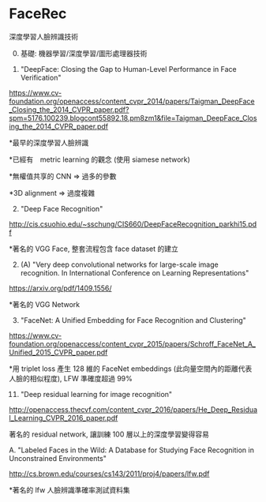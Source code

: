 # FaceRec

深度學習人臉辨識技術

0. 基礎: 機器學習/深度學習/圖形處理器技術

1. "DeepFace: Closing the Gap to Human-Level Performance in Face Verification"

https://www.cv-foundation.org/openaccess/content_cvpr_2014/papers/Taigman_DeepFace_Closing_the_2014_CVPR_paper.pdf?spm=5176.100239.blogcont55892.18.pm8zm1&file=Taigman_DeepFace_Closing_the_2014_CVPR_paper.pdf

*最早的深度學習人臉辨識

*已經有　metric learning 的觀念 (使用 siamese network)

*無權值共享的 CNN => 過多的參數

*3D alignment => 過度複雜


2. "Deep Face Recognition" 

http://cis.csuohio.edu/~sschung/CIS660/DeepFaceRecognition_parkhi15.pdf

*著名的 VGG Face, 整套流程包含 face dataset 的建立

2. (A) "Very deep convolutional networks for large-scale image recognition. In International Conference on Learning Representations"

https://arxiv.org/pdf/1409.1556/

*著名的 VGG Network


3. "FaceNet: A Unified Embedding for Face Recognition and Clustering"

https://www.cv-foundation.org/openaccess/content_cvpr_2015/papers/Schroff_FaceNet_A_Unified_2015_CVPR_paper.pdf

*用 triplet loss 產生 128 維的 FaceNet embeddings (此向量空間內的距離代表人臉的相似程度), LFW 準確度超過 99%


11. "Deep residual learning for image recognition"

http://openaccess.thecvf.com/content_cvpr_2016/papers/He_Deep_Residual_Learning_CVPR_2016_paper.pdf

著名的 residual network, 讓訓練 100 層以上的深度學習變得容易

A. "Labeled Faces in the Wild: A Database for Studying Face Recognition in Unconstrained Environments"

http://cs.brown.edu/courses/cs143/2011/proj4/papers/lfw.pdf

*著名的 lfw 人臉辨識準確率測試資料集
